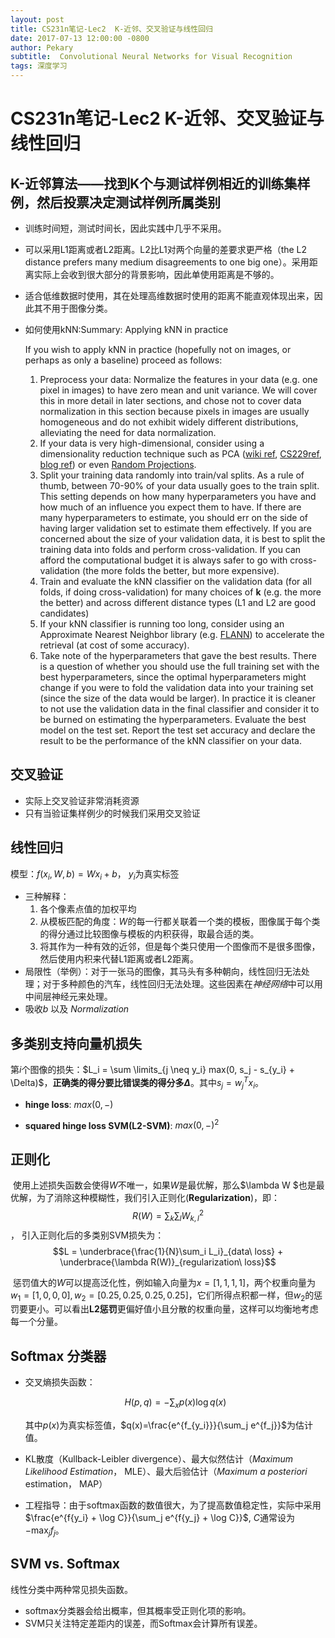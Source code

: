 ```yaml
---
layout: post
title: CS231n笔记-Lec2  K-近邻、交叉验证与线性回归
date: 2017-07-13 12:00:00 -0800
author: Pekary
subtitle:  Convolutional Neural Networks for Visual Recognition
tags: 深度学习
---
```

# CS231n笔记-Lec2  K-近邻、交叉验证与线性回归 

## K-近邻算法——找到K个与测试样例相近的训练集样例，然后投票决定测试样例所属类别

- 训练时间短，测试时间长，因此实践中几乎不采用。

- 可以采用L1距离或者L2距离。L2比L1对两个向量的差要求更严格（the L2 distance prefers many medium disagreements to one big one）。采用距离实际上会收到很大部分的背景影响，因此单使用距离是不够的。

- 适合低维数据时使用，其在处理高维数据时使用的距离不能直观体现出来，因此其不用于图像分类。

- 如何使用kNN:Summary: Applying kNN in practice

  If you wish to apply kNN in practice (hopefully not on images, or perhaps as only a baseline) proceed as follows:

  1. Preprocess your data: Normalize the features in your data (e.g. one pixel in images) to have zero mean and unit variance. We will cover this in more detail in later sections, and chose not to cover data normalization in this section because pixels in images are usually homogeneous and do not exhibit widely different distributions, alleviating the need for data normalization.
  2. If your data is very high-dimensional, consider using a dimensionality reduction technique such as PCA ([wiki ref](http://en.wikipedia.org/wiki/Principal_component_analysis), [CS229ref](http://cs229.stanford.edu/notes/cs229-notes10.pdf), [blog ref](http://www.bigdataexaminer.com/understanding-dimensionality-reduction-principal-component-analysis-and-singular-value-decomposition/)) or even [Random Projections](http://scikit-learn.org/stable/modules/random_projection.html).
  3. Split your training data randomly into train/val splits. As a rule of thumb, between 70-90% of your data usually goes to the train split. This setting depends on how many hyperparameters you have and how much of an influence you expect them to have. If there are many hyperparameters to estimate, you should err on the side of having larger validation set to estimate them effectively. If you are concerned about the size of your validation data, it is best to split the training data into folds and perform cross-validation. If you can afford the computational budget it is always safer to go with cross-validation (the more folds the better, but more expensive).
  4. Train and evaluate the kNN classifier on the validation data (for all folds, if doing cross-validation) for many choices of **k** (e.g. the more the better) and across different distance types (L1 and L2 are good candidates)
  5. If your kNN classifier is running too long, consider using an Approximate Nearest Neighbor library (e.g. [FLANN](http://www.cs.ubc.ca/research/flann/)) to accelerate the retrieval (at cost of some accuracy).
  6. Take note of the hyperparameters that gave the best results. There is a question of whether you should use the full training set with the best hyperparameters, since the optimal hyperparameters might change if you were to fold the validation data into your training set (since the size of the data would be larger). In practice it is cleaner to not use the validation data in the final classifier and consider it to be burned on estimating the hyperparameters. Evaluate the best model on the test set. Report the test set accuracy and declare the result to be the performance of the kNN classifier on your data.

## 交叉验证

- 实际上交叉验证非常消耗资源
- 只有当验证集样例少的时候我们采用交叉验证

## 线性回归

模型：$f(x_i, W, b) = Wx_i + b$， $y_i$为真实标签

- 三种解释：
  1. 各个像素点值的加权平均
  2. 从模板匹配的角度：$W$的每一行都关联着一个类的模板，图像属于每个类的得分通过比较图像与模板的内积获得，取最合适的类。
  3. 将其作为一种有效的近邻，但是每个类只使用一个图像而不是很多图像，然后使用内积来代替L1距离或者L2距离。
- 局限性（举例）：对于一张马的图像，其马头有多种朝向，线性回归无法处理；对于多种颜色的汽车，线性回归无法处理。这些因素在*神经网络*中可以用中间层神经元来处理。
- 吸收$b$ 以及 *Normalization*

## 多类别支持向量机损失

第$i$个图像的损失：$L_i = \sum \limits_{j \neq y_i} max(0, s_j - s_{y_i} + \Delta)$，**正确类的得分要比错误类的得分多$\Delta$**。其中$s_j = w_j^Tx_i$。

- **hinge loss**: $max(0, -)$

- **squared hinge loss SVM(L2-SVM)**: $max(0, -)^2$


## 正则化

​        使用上述损失函数会使得$W$不唯一，如果$W$是最优解，那么$\lambda W $也是最优解，为了消除这种模糊性，我们引入正则化(**Regularization**)，即：
$$R(W)=\sum_k\sum_lW_{k,l}^2$$，
引入正则化后的多类别SVM损失为：
$$L = \underbrace{\frac{1}{N}\sum_i L_i}_{data\ loss} + \underbrace{\lambda R(W)}_{regularization\ loss}$$

​        惩罚值大的$W$可以提高泛化性，例如输入向量为$x = [1, 1, 1, 1]$，两个权重向量为$w_1=[1, 0, 0, 0], w_2=[0.25, 0.25, 0.25, 0.25]$，它们所得点积都一样，但$w_2$的惩罚要更小。可以看出**L2惩罚**更偏好值小且分散的权重向量，这样可以均衡地考虑每一个分量。

## Softmax 分类器

- 交叉熵损失函数：

  $$H(p, q) =-\sum_x p(x)\log q(x)$$

  其中$p(x)$为真实标签值，$q(x)=\frac{e^{f_{y_i}}}{\sum_j e^{f_j}}$为估计值。

- KL散度（Kullback-Leibler divergence）、最大似然估计（*Maximum Likelihood Estimation*， MLE）、最大后验估计（*Maximum a posteriori* estimation， MAP）

- 工程指导：由于softmax函数的数值很大，为了提高数值稳定性，实际中采用$\frac{e^{f{y_i} + \log C}}{\sum_j e^{f{y_j} + \log C}}$, $C$通常设为$-\max_j f_j$。

## SVM vs. Softmax

线性分类中两种常见损失函数。

- softmax分类器会给出概率，但其概率受正则化项的影响。
- SVM只关注特定差距内的误差，而Softmax会计算所有误差。

